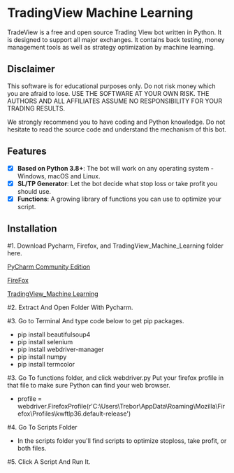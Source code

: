 # TradingView Machine Learning

TradeView is a free and open source Trading View bot written in Python. It is designed to support all major exchanges. It contains back testing, money management tools as well as strategy optimization by machine learning.

## Disclaimer

This software is for educational purposes only. Do not risk money which
you are afraid to lose. USE THE SOFTWARE AT YOUR OWN RISK. THE AUTHORS
AND ALL AFFILIATES ASSUME NO RESPONSIBILITY FOR YOUR TRADING RESULTS.

We strongly recommend you to have coding and Python knowledge. Do not
hesitate to read the source code and understand the mechanism of this bot.

## Features

- [x] **Based on Python 3.8+**: The bot will work on any operating system - Windows, macOS and Linux.
- [x] **SL/TP Generator**: Let the bot decide what stop loss or take profit you should use.
- [x] **Functions**: A growing library of functions you can use to optimize your script.

## Installation

#1. Download Pycharm, Firefox, and TradingView_Machine_Learning folder here.

[PyCharm Community Edition](https://www.jetbrains.com/pycharm/download)

[FireFox](https://www.mozilla.org/en-US/firefox/new/)

[TradingView_Machine Learning](https://github.com/TreborNamor/TradingView_Machine_Learning/archive/master.zip)

#2. Extract And Open Folder With Pycharm.

#3. Go to Terminal And type code below to get pip packages.
- pip install beautifulsoup4
- pip install selenium
- pip install webdriver-manager
- pip install numpy
- pip install termcolor

#3. Go To functions folder, and click webdriver.py
Put your firefox profile in that file to make sure Python can find your web browser.
- profile = webdriver.FirefoxProfile(r'C:\Users\Trebor\AppData\Roaming\Mozilla\Firefox\Profiles\kwftlp36.default-release')

#4. Go To Scripts Folder

- In the scripts folder you'll find scripts to optimize stoploss, take profit, or both files.

#5. Click A Script And Run It.

